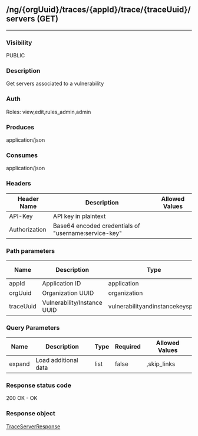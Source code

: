 ## /ng/{orgUuid}/traces/{appId}/trace/{traceUuid}/servers (GET)
---
### Visibility
PUBLIC
### Description
Get servers associated to a vulnerability
### Auth
Roles: view,edit,rules_admin,admin
### Produces
application/json
### Consumes
application/json
### Headers
| Header Name | Description | Allowed Values |
| ----------- | ----------- | ----------- |
| API-Key | API key in plaintext |  |
| Authorization | Base64 encoded credentials of &quot;username:service-key&quot; |  |
### Path parameters
| Name | Description | Type | Required | Allowed Values |
| ----------- | ----------- | ----------- | ----------- | ----------- |
| appId | Application ID | application | true | String |
| orgUuid | Organization UUID | organization | true | String |
| traceUuid | Vulnerability/Instance UUID | vulnerabilityandinstancekeyspair | true | String |
### Query Parameters
| Name | Description | Type | Required | Allowed Values |
| ----------- | ----------- | ----------- | ----------- | ----------- |
| expand | Load additional data | list | false | ,skip_links |
### Response status code
200 OK - OK
### Response object
[TraceServerResponse](<../../objects/TraceServerResponse.md>)
